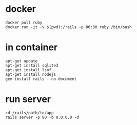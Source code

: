 # docker

```
docker pull ruby
docker run -it -v $(pwd):/rails -p 80:80 ruby /bin/bash
```


# in container

```
apt-get update
apt-get install sqlite3
apt-get install lsof
apt-get install nodejs
gem install rails --no-document
```

# run server

```
cd /rails/path/to/app
rails server -p 80 -b 0.0.0.0 -d
```

